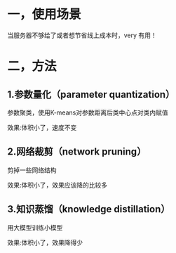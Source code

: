 ##
# 一，使用场景

当服务器不够给了或者想节省线上成本时，very 有用！

# 二，方法

## 1.参数量化（parameter quantization）

参数聚类，使用K-means对参数距离后类中心点对类内赋值

效果:体积小了，速度不变

## 2.网络裁剪（network pruning）

剪掉一些网络结构

效果:体积小了，效果应该降的比较多

## 3.知识蒸馏（knowledge distillation）

用大模型训练小模型

效果:体积小了，效果降得少
